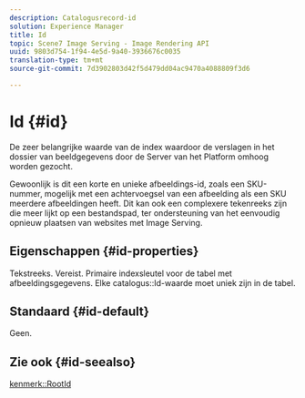 ```yaml
---
description: Catalogusrecord-id
solution: Experience Manager
title: Id
topic: Scene7 Image Serving - Image Rendering API
uuid: 9803d754-1f94-4e5d-9a40-3936676c0035
translation-type: tm+mt
source-git-commit: 7d3902803d42f5d479dd04ac9470a4088809f3d6

---
```



# Id {#id}

De zeer belangrijke waarde van de index waardoor de verslagen in het dossier van beeldgegevens door de Server van het Platform omhoog worden gezocht.

Gewoonlijk is dit een korte en unieke afbeeldings-id, zoals een SKU-nummer, mogelijk met een achtervoegsel van een afbeelding als een SKU meerdere afbeeldingen heeft. Dit kan ook een complexere tekenreeks zijn die meer lijkt op een bestandspad, ter ondersteuning van het eenvoudig opnieuw plaatsen van websites met Image Serving.

## Eigenschappen {#id-properties}

Tekstreeks. Vereist. Primaire indexsleutel voor de tabel met afbeeldingsgegevens. Elke catalogus::Id-waarde moet uniek zijn in de tabel.

## Standaard {#id-default}

Geen.

## Zie ook {#id-seealso}

[kenmerk::RootId](/help/aem-is-ir-api/is-api/image-catalog/image-serving-api-ref/c-image-catalog-reference/c-attributes-reference/r-rootid.md)